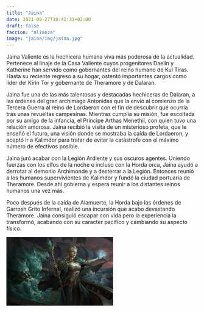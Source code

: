 ```yaml
---
title: "Jaina"
date: 2021-09-27T10:41:31+02:00
draft: false
faccion: "alianza"
image: "jaina/img/jaina.jpg"
---
```

Jaina Valiente es la hechicera humana viva más poderosa de la actualidad. Pertenece al linaje de la Casa Valiente cuyos progenitores Daelin y Katherine han servido como gobernantes del reino humano de Kul Tiras. Hasta su reciente regreso a su hogar, ostentó importantes cargos como líder del Kirin Tor y gobernante de Theramore y de Dalaran.

Jaina fue una de las más talentosas y destacadas hechiceras de Dalaran, a las órdenes del gran archimago Antonidas que la envió al comienzo de la Tercera Guerra al reino de Lordaeron con el fin de descubrir qué ocurría tras unas revueltas campesinas. Mientras cumplía su misión, fue escoltada por su amigo de la infancia, el Príncipe Arthas Menethil, con quien tuvo una relación amorosa. Jaina recibió la visita de un misterioso profeta, que le enseñó el futuro, una visión donde se mostraba la caída de Lordaeron, y aceptó ir a Kalimdor para tratar de evitar la catástrofe con el máximo número de efectivos posible.

Jaina juró acabar con la Legión Ardiente y sus oscuros agentes. Uniendo fuerzas con los elfos de la noche e incluso con la Horda orca, Jaina ayudó a derrotar al demonio Archimonde y a desterrar a la Legión. Entonces reunió a los humanos supervivientes de Kalimdor y fundó la ciudad portuaria de Theramore. Desde ahí gobierna y espera reunir a los distantes reinos humanos una vez más.

Poco después de la caída de Alamuerte, la Horda bajo las órdenes de Garrosh Grito Infernal, realizó una incursión que acabo devastando Theramore. Jaina consiguió escapar con vida pero la experiencia la transformó, acabando con su caracter pacífico y cambiando su aspecto físico.

![jaina](img/jaina.jpg)
